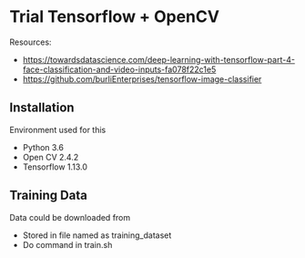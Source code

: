 # Trial Tensorflow + OpenCV

Resources:

- https://towardsdatascience.com/deep-learning-with-tensorflow-part-4-face-classification-and-video-inputs-fa078f22c1e5
- https://github.com/burliEnterprises/tensorflow-image-classifier

## Installation

Environment used for this
- Python 3.6
- Open CV 2.4.2
- Tensorflow 1.13.0

## Training Data

Data could be downloaded from

- Stored in file named as training_dataset
- Do command in train.sh
